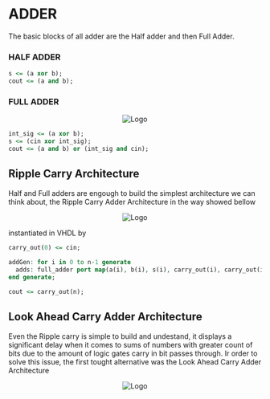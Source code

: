 # ADDER

The basic blocks of all adder are the Half adder and then Full Adder.

### HALF ADDER

```vhdl
s <= (a xor b);
cout <= (a and b);
```
### FULL ADDER

<p align="center">
  <img src="https://raw.githubusercontent.com/VictorHerbert/VHDLSnippets/master/Images/Full_Adder.png" alt="Logo"/>
</p>

```vhdl
int_sig <= (a xor b);
s <= (cin xor int_sig);
cout <= (a and b) or (int_sig and cin);
```
## Ripple Carry Architecture

Half and Full adders are engough to build the simplest architecture we can think about, the Ripple Carry Adder Architecture in the way showed bellow

<p align="center">
  <img src="http://cdn.differencebetween.net/wp-content/uploads/2018/04/Difference-Between-Half-Adder-and-Full-Adder.jpg" alt="Logo"/>
</p>

instantiated in VHDL by

```vhdl
carry_out(0) <= cin;
	
addGen: for i in 0 to n-1 generate
  adds: full_adder port map(a(i), b(i), s(i), carry_out(i), carry_out(i+1));
end generate;

cout <= carry_out(n);  
```

## Look Ahead Carry Adder Architecture

Even the Ripple carry is simple to build and undestand, it displays a significant delay when it comes to sums of numbers with greater count of bits due to the amount of logic gates carry in bit passes through. Ir order to solve this issue, the first tought alternative was the Look Ahead Carry Adder Architecture

<p align="center">
  <img src="https://upload.wikimedia.org/wikipedia/commons/thumb/0/04/4-bit_carry_lookahead_adder.svg/1024px-4-bit_carry_lookahead_adder.svg.png" alt="Logo"/>
</p>


